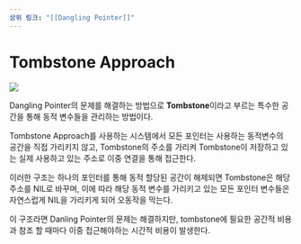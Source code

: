 ```yaml
---
상위 링크: "[[Dangling Pointer]]"
---
```

# Tombstone Approach
![](https://i.imgur.com/hbuJQLq.png)

Dangling Pointer의 문제를 해결하는 방법으로 **Tombstone**이라고 부르는 특수한 공간을 통해 동적 변수들을 관리하는 방법이다.

Tombstone Approach를 사용하는 시스템에서 모든 포인터는 사용하는 동적변수의 공간을 직접 가리키지 않고, Tombstone의 주소를 가리켜 Tombstone이 저장하고 있는 실제 사용하고 있는 주소로 이중 연결을 통해 접근한다.

이러한 구조는 하나의 포인터를 통해 동적 할당된 공간이 해제되면 Tombstone은 해당 주소를 NIL로 바꾸며, 이에 따라 해당 동적 변수를 가리키고 있는 모든 포인터 변수들은 자연스럽게 NIL을 가리키게 되어 오동작을 막는다.

이 구조라면 Danling Pointer의 문제는 해결하지만, tombstone에 필요한 공간적 비용과 참조 할 때마다 이중 접근해야하는 시간적 비용이 발생한다.


